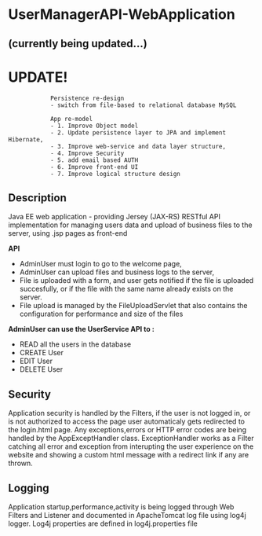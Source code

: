 # UserManagerAPI-WebApplication 
## (currently being updated...)
# UPDATE! 
                Persistence re-design
                - switch from file-based to relational database MySQL
                
                App re-model
                - 1. Improve Object model
                - 2. Update persistence layer to JPA and implement Hibernate, 
                - 3. Improve web-service and data layer structure,
                - 4. Improve Security
                - 5. add email based AUTH
                - 6. Improve front-end UI
                - 7. Improve logical structure design

## **Description**
Java EE web application - providing Jersey (JAX-RS) RESTful API implementation for managing users data and upload of business files to the server, using .jsp pages as front-end

 **API**
- AdminUser must login to go to the welcome page, 
- AdminUser can upload files and business logs to the server,
- File is uploaded with a form, and user gets notified if the file is uploaded succesfully, or if the file with the same name already exists on the server.
- File upload is managed by the FileUploadServlet that also contains the configuration for performance and size of the files

**AdminUser can use the UserService API to :**
- READ all the users in the database
- CREATE User
- EDIT User
- DELETE User

## **Security** 

Application security is handled by the Filters, if the user is not logged in, or is not authorized to access the page user automaticaly gets redirected to the login.html page.
Any exceptions,errors or HTTP error codes are being handled by the AppExceptHandler class. ExceptionHandler works as a Filter catching all error and exception from interupting the
user experience on the website and showing a custom html message with a redirect link if any are thrown.

## **Logging**

Application startup,performance,activity is being logged through Web Filters and Listener and documented in ApacheTomcat log file using log4j logger. 
Log4j properties are defined in log4j.properties file
